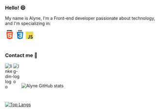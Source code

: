 ### Hello! :smile:

 My name is Alyne, I'm a Front-end developer passionate about technology, and I'm specializing in:

<img src="https://raw.githubusercontent.com/github/explore/80688e429a7d4ef2fca1e82350fe8e3517d3494d/topics/html/html.png" alt="html-logo" width=30px/> <img src="https://raw.githubusercontent.com/github/explore/80688e429a7d4ef2fca1e82350fe8e3517d3494d/topics/css/css.png" alt="css-logo" width=30px /> <img src="https://raw.githubusercontent.com/github/explore/80688e429a7d4ef2fca1e82350fe8e3517d3494d/topics/javascript/javascript.png" alt="Java-Script-logo" width=25px/> 
<br>
<br>
### Contact me :thought_balloon:

<p>
<a href="https://www.linkedin.com/in/alyne-melo-842938239/"> 
<img align="left" alt="linkedin-logo" width=27px src= "https://cdn-icons-png.flaticon.com/512/174/174857.png"/>
</a> 
<a href="https://www.instagram.com/alyne_melo_17/"/> 
<img align="left" alt="ig-logo" width=27px src= "https://cdn.worldvectorlogo.com/logos/instagram-2016-6.svg"/>
</a>
<br>
<br>
<br>

![Alyne GitHub stats](https://github-readme-stats.vercel.app/api?username=alyenmelobest&show_icons=true&theme=radical)

<br>

[![Top Langs](https://github-readme-stats.vercel.app/api/top-langs/?username=alyenmelobest&show_icons=true&theme=radical)](https://github.com/anuraghazra/github-readme-stats)

